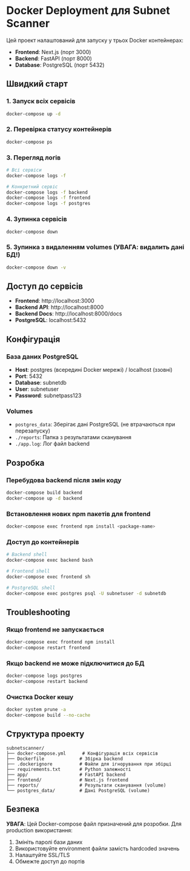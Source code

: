 # Docker Deployment для Subnet Scanner

Цей проект налаштований для запуску у трьох Docker контейнерах:
- **Frontend**: Next.js (порт 3000)
- **Backend**: FastAPI (порт 8000)
- **Database**: PostgreSQL (порт 5432)

## Швидкий старт

### 1. Запуск всіх сервісів
```bash
docker-compose up -d
```

### 2. Перевірка статусу контейнерів
```bash
docker-compose ps
```

### 3. Перегляд логів
```bash
# Всі сервіси
docker-compose logs -f

# Конкретний сервіс
docker-compose logs -f backend
docker-compose logs -f frontend
docker-compose logs -f postgres
```

### 4. Зупинка сервісів
```bash
docker-compose down
```

### 5. Зупинка з видаленням volumes (УВАГА: видалить дані БД!)
```bash
docker-compose down -v
```

## Доступ до сервісів

- **Frontend**: http://localhost:3000
- **Backend API**: http://localhost:8000
- **Backend Docs**: http://localhost:8000/docs
- **PostgreSQL**: localhost:5432

## Конфігурація

### База даних PostgreSQL
- **Host**: postgres (всередині Docker мережі) / localhost (ззовні)
- **Port**: 5432
- **Database**: subnetdb
- **User**: subnetuser
- **Password**: subnetpass123

### Volumes
- `postgres_data`: Зберігає дані PostgreSQL (не втрачаються при перезапуску)
- `./reports`: Папка з результатами сканування
- `./app.log`: Лог файл backend

## Розробка

### Перебудова backend після змін коду
```bash
docker-compose build backend
docker-compose up -d backend
```

### Встановлення нових npm пакетів для frontend
```bash
docker-compose exec frontend npm install <package-name>
```

### Доступ до контейнерів
```bash
# Backend shell
docker-compose exec backend bash

# Frontend shell
docker-compose exec frontend sh

# PostgreSQL shell
docker-compose exec postgres psql -U subnetuser -d subnetdb
```

## Troubleshooting

### Якщо frontend не запускається
```bash
docker-compose exec frontend npm install
docker-compose restart frontend
```

### Якщо backend не може підключитися до БД
```bash
docker-compose logs postgres
docker-compose restart backend
```

### Очистка Docker кешу
```bash
docker system prune -a
docker-compose build --no-cache
```

## Структура проекту

```
subnetscanner/
├── docker-compose.yml      # Конфігурація всіх сервісів
├── Dockerfile             # Збірка backend
├── .dockerignore          # Файли для ігнорування при збірці
├── requirements.txt       # Python залежності
├── app/                   # FastAPI backend
├── frontend/              # Next.js frontend
├── reports/               # Результати сканування (volume)
└── postgres_data/         # Дані PostgreSQL (volume)
```

## Безпека

**УВАГА**: Цей Docker-compose файл призначений для розробки. Для production використання:
1. Змініть паролі бази даних
2. Використовуйте environment файли замість hardcoded значень
3. Налаштуйте SSL/TLS
4. Обмежте доступ до портів
